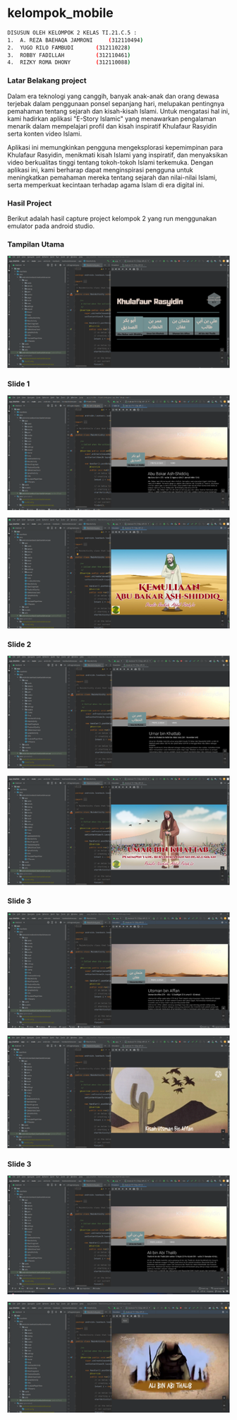# kelompok_mobile

```sh
DISUSUN OLEH KELOMPOK 2 KELAS TI.21.C.5 :
1.	A. REZA BAEHAQA JAMRONI 	(312110494)
2.	YUGO RILO FAMBUDI 		(312110228)
3.	ROBBY FADILLAH 			(312110461)
4.	RIZKY ROMA DHONY 		(312110088)
```

### Latar Belakang project

Dalam era teknologi yang canggih, banyak anak-anak dan orang dewasa terjebak dalam penggunaan ponsel sepanjang hari, melupakan pentingnya pemahaman tentang sejarah dan kisah-kisah Islami. Untuk mengatasi hal ini, kami hadirkan aplikasi "E-Story Islamic" yang menawarkan pengalaman menarik dalam mempelajari profil dan kisah inspiratif Khulafaur Rasyidin serta konten video Islami. <p>

Aplikasi ini memungkinkan pengguna mengeksplorasi kepemimpinan para Khulafaur Rasyidin, menikmati kisah Islami yang inspiratif, dan menyaksikan video berkualitas tinggi tentang tokoh-tokoh Islami terkemuka. Dengan aplikasi ini, kami berharap dapat menginspirasi pengguna untuk meningkatkan pemahaman mereka tentang sejarah dan nilai-nilai Islami, serta memperkuat kecintaan terhadap agama Islam di era digital ini.<p>

### Hasil Project

Berikut adalah hasil capture project kelompok 2 yang run menggunakan emulator pada android studio.<p>

### Tampilan Utama

![Gambar 1](screenshot/1.png)<p>

### Slide 1

![Gambar 1](screenshot/2.png)<p>
![Gambar 1](screenshot/3.png)<p>

### Slide 2

![Gambar 1](screenshot/4.png)<p>
![Gambar 1](screenshot/5.png)<p>

### Slide 3

![Gambar 1](screenshot/6.png)<p>
![Gambar 1](screenshot/7.png)<p>

### Slide 3

![Gambar 1](screenshot/8.png)<p>
![Gambar 1](screenshot/9.png)<p>
